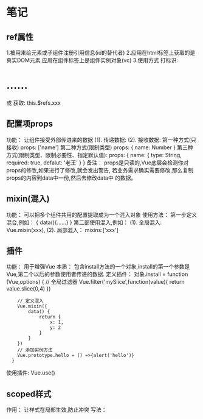# 笔记

## ref属性
 1.被用来给元素或子组件注册引用信息(id的替代者)
 2.应用在html标签上获取的是真实DOM元素,应用在组件标签上是组件实例对象(vc)
 3.使用方式
    打标识: <h1 ref="xxx">......</h1> 或 <School ref="xxx"></School>
    获取: this.$refs.xxx

## 配置项props
   功能： 让组件接受外部传进来的数据
   (1). 传递数据:
      <Demo name="xxx"/>
   (2). 接收数据:
      第一种方式(只接收)
         props: ['name']
      第二种方式(限制类型)
         props: {
            name: Number
         }
      第三种方式(限制类型、限制必要性、指定默认值):
         props: {
            name: {
               type: String,
               required: true,
               defalut: '老王'
            }
         }
   备注： props是只读的,Vue底层会检测你对props的修改,如果进行了修改,就会发出警告,
         若业务需求确实需要修改,那么复制props的内容到data中一份,然后去修改data中
         的数据。

## mixin(混入)
   功能： 可以把多个组件共用的配置提取成为一个混入对象
   使用方法：
      第一步定义混合,例如：
         {
            data(){......}
         }
      第二部使用混入,例如：
         (1). 全局混入: Vue.mixin(xxx),
         (2). 局部混入： mixins:['xxx']

## 插件
   功能： 用于增强Vue
   本质： 包含install方法的一个对象,install的第一个参数是Vue,第二个以后的参数使用者传递的数据.
   定义插件：
      对象.install = function (Vue,options) {
         // 全局过滤器
        Vue.filter('mySlice',function(value){
            return value.slice(0,4)
        })

        // 定义混入
        Vue.mixin({
            data() {
                return {
                    x: 1,
                    y: 2
                }
            }
        })
        // 添加实例方法
        Vue.prototype.hello = () =>{alert('hello')}
      }
   使用插件: Vue.use()

## scoped样式
   作用： 让样式在局部生效,防止冲突
   写法：<style scoped>

## 总结TodoList案例
   1. 组件化编码流程：
      (1). 拆分静态组件：组件要按照功能点拆分,名字不要与html元素冲突
      (2). 实现动态组件: 考虑好数据的存放位置,数据是一个组件再用,还是一些组件在用:
         a.一个组件在用： 放在组件自身即可.
         b.一些组件在用：放在他们共同的父组件上
      (3). 实现交互: 从绑定事件开始
   2. props适用于：
      (1). 父组件 ==> 从绑定事件开始.
      (2). 子组件 ==> 父组件 通信(要求父先给子一个函数)
   3. 使用v-model时要切记: v-model时要切记: v-model绑定的值不能是props传过来的值,因为props是不可以修改的!


## 自定义事件
   1. 组件可以绑定原生DOM事件,需要使用native修饰符
   2. 解绑自定义事件this.$off('atguigu')
   3. 触发自定义事件: this.$emit('atguigu',数据)                                                                                                                                                                                                               